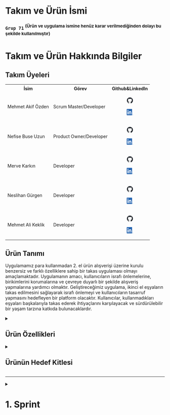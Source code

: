 <html>
  <body>

  # **Takım ve Ürün İsmi**

  ### **`Grup 71`** <sup>(Ürün ve uygulama ismine henüz karar verilmediğinden dolayı bu şekilde kullanılmıştır)</sup>

  # Takım ve Ürün Hakkında Bilgiler

  ## Takım Üyeleri
  <table>
    <tr>
      <th>İsim</th>
      <th>Görev</th>
      <th>Github&LinkedIn</th>
    </tr>
    <tr>
      <td>Mehmet Akif Özden</td>
      <td>Scrum Master/Developer</td>
      <td>
        <a href="https://github.com/akifozden" target="_blank"><p align="center"><img src="Bootcamp2024-ProjectManagement/main/github.png" width="20" height="20"/></a>
        <a href="https://www.linkedin.com/in/%C3%B6zdenmehmetakif/" target="_blank" ><p align="center"><img src="Bootcamp2024-ProjectManagement/main/In.png" width="20" height="20" /></a>
      </td>
    </tr>
    <tr>
      <td>Nefise Buse Uzun</td>
      <td>Product Owner/Developer</td>
       <td>
        <a href="https://github.com/NefiseBuse" target="_blank"><p align="center"><img src="Bootcamp2024-ProjectManagement/main/github.png" width="20" height="20"/></a>
        <a href="https://www.linkedin.com/in/nefise-buse-uzun-80917a288/" target="_blank" ><p align="center"><img src="Bootcamp2024-ProjectManagement/main/In.png" width="20" height="20" /></a>
       </td>
    </tr>
    <tr>
      <td>Merve Karkın</td>
      <td>Developer</td>
       <td>
        <a href="https://github.com/mexrve" target="_blank"><p align="center"><img src="Bootcamp2024-ProjectManagement/main/github.png" width="20" height="20"/></a>
        <a href="https://www.linkedin.com/in/merve-karkin/" target="_blank" ><p align="center"><img src="Bootcamp2024-ProjectManagement/main/In.png" width="20" height="20" /></a>
       </td>
    </tr>
    <tr>
      <td>Neslihan Gürgen</td>
      <td>Developer</td>
       <td>
        <a href="https://github.com/grgnes" target="_blank"><p align="center"><img src="Bootcamp2024-ProjectManagement/main/github.png" width="20" height="20"/></a>
        <a href="https://www.linkedin.com/in/neslihan-g%C3%BCrgen/" target="_blank" ><p align="center"><img src="Bootcamp2024-ProjectManagement/main/In.png" width="20" height="20" /></a>
       </td>
    </tr>
    <tr>
      <td>Mehmet Ali Keklik</td>
      <td>Developer</td>
       <td>
        <a href="https://github.com/Dumran" target="_blank"><p align="center"><img src="Bootcamp2024-ProjectManagement/main/github.png" width="20" height="20"/></a>
        <a href="https://www.linkedin.com/in/mehmet-ali-keklik/" target="_blank" ><p align="center"><img src="Bootcamp2024-ProjectManagement/main/In.png" width="20" height="20" /></a>
       </td>
    </tr>
  </tr>
  </table>





  ## Ürün Tanımı
  Uygulamamız para kullanmadan 2. el ürün alışverişi üzerine kurulu benzersiz ve farklı özelliklere sahip bir takas uygulaması olmayı amaçlamaktadır. Uygulamanın amacı, kullanıcıların israfı önlemelerine, birikimlerini korumalarına ve çevreye duyarlı bir şekilde alışveriş yapmalarına yardımcı olmaktır. Geliştireceğimiz uygulama, ikinci el eşyaların takas edilmesini sağlayarak israfı önlemeyi ve kullanıcıların tasarruf yapmasını hedefleyen bir platform olacaktır. Kullanıcılar, kullanmadıkları eşyaları başkalarıyla takas ederek ihtiyaçlarını karşılayacak ve sürdürülebilir bir yaşam tarzına katkıda bulunacaklardır.


  <details>
    <summary><h2>Ürün Özellikleri</h2></summary>

  <h2>Beceri/Yetenek Takası:</h2>
    <p>Kullanıcıların birbirleriyle hizmet veya becerilerini takas etmelerine olanak tanıyan bir özellik.</p>

  <h2>İhtiyaç Duyulan Ürün Eşleştirme:</h2>
    <p>Kullanıcıların ihtiyaç duydukları ürünleri belirtmelerine ve uygulamaya hangi ürünlerin ihtiyaç duyulduğunu bildirmelerine olanak tanıyan bir AI destekli sistem.</p>

  <h2>Ödül ve Sadakat Sistemi:</h2>
    <p>Sanal Para Birimi: Kullanıcıların uygulama içi para birimi kazanabilecekleri ve bu parayı diğer ürünler için indirim almak veya uygulama içi hizmetler satın almak için kullanabilecekleri bir sistem. Her takas işlemi, kullanıcıya puan kazandırır. Ayrıca rozetler ve kullanıyı seviyeleri sistemiyle kullanıcılar, belirli hedeflere ulaştıkça rozetler ve seviyeler kazanır.</p>

  <h2>Sosyal Medya Etkileşimi</h2>
    <p>Kullanıcılar, takas ettikleri ürünleri sosyal medya platformlarında paylaşabilir. Böyle hem uygulamayı kullanmayan çevrelerini uygulama kullanmaya teşvik edebilir hem de ürünlerinin takasa açık olduğunu kendi çevresiyle paylaşmış olur.</p>

  <h2>Bağış Sistemi:</h2>
    <p> Kullanıcıların kullanmadıkları ürünleri ihtiyaç sahiplerine bağışlamalarına olanak sağlar.</p>

  <h2>Arama, Kategori ve Filtreleme:</h2>
    <p>Kullanıcıların aradıkları ürünleri kategoriye, konuma, anahtar kelimeye ve diğer kriterlere göre filtrelemelerini sağlar.</p>

  <h2>Kullanıcı Profili ve Doğrulama:</h2>
    <p>Kullanıcıların ilgi alanlarını ve takas tercihlerini paylaşabilecekleri profiller oluşturmaları sağlanır. Ayrıca telefon numarası, e-posta ve sosyal medya hesapları ile kullanıcı doğrulaması sağlanarak güvenliğe katkı sağlanmış olur.</p>

  <h2>Takas Teklifleri ve İletişim:</h2>
    <p>Kullanıcıların potansiyel alıcılar ve satıcılar ile uygulama üzerinden iletişim kurmaları sağlanır. Kullanıcıların ilgilendikleri ürünler için kendi ürünlerini teklif edebilmesi sağlanır ve anlık mesajlaşma ile takas şartlarının konuşulması ve anlaşılması hedeflenir.</p>

  <h2>Favoriler ve Kaydedilenler:</h2>
    <p>Kullanıcıların beğendikleri ve değerlendirmek istedikleri ürünleri daha sonra takas yaparak değerlendirmek için kaydedebildikleri bir liste imkanı sağlar.</p>

  <h2>Güvenlik ve Değerlendirme Sistemi:</h2>
    <p>Takas gerçekleştikten sonra kullanıcıların birbirlerini değerlendirmesi sağlanır. Bu şekilde kullanıcı profilleri ve takas işlemi puanlanmış olur. Sonraki takaslarda diğer kullanıcıların dikkate alabileceği bir ön kriter sağlanmış olur.</p>

  <h2>Ürün Ekleme:</h2>
    <p>Kullanıcıların fotoğraf ve açıklama ekleyerek takas etmek istedikleri ürünleri kolayca listelemeleri sağlanır.</p>

  <h2>Akıllı Öneriler ve Yapay Zeka:</h2>
    <p>Kullanıcıların geçmiş arama ve takas davranışlarına göre kişiselleştirilmiş ürün önerileri sağlanır.</p>

  </details>

  <details>
    <summary><h2>Ürünün Hedef Kitlesi</h2></summary>

  * <h2>Ana Hedef Kitle:<h2>
1. Çevreye Duyarlı Kişiler: Sürdürülebilir bir yaşam tarzı benimseyen ve atık oluşumunu azaltmak isteyen kişiler. Bu kitle, uygulama aracılığıyla daha az ürün satın alarak ve daha fazla ürün takas ederek çevresel ayak izlerini küçültmeyi amaçlar.
2. Maddi Tasarruf Etmek İsteyenler: Bütçelerini kontrol altında tutmak ve para tasarrufu yapmak isteyen kişiler. Bu kitle, uygulamada kullanmadıkları ürünleri satarak veya takas ederek gelir elde etmeyi ve yeni ürünler edinmeyi amaçlar.
3. Benzersiz Ürün Arayanlar: Seri üretim ürünlerden sıkılan ve özgün ve vintage ürünler arayan kişiler. Bu kitle, uygulamada nadir ve özel ürünler keşfederek tarzlarını yansıtmayı amaçlar.
4. Yeni İnsanlarla Tanışmak İsteyenler: Sosyalleşmek ve yeni insanlarla tanışmak isteyen kişiler. Bu kitle, uygulamada ortak ilgi alanlarına sahip kişilerle bağlantı kurarak yeni bağlantılar kurmayı amaçlar.
  * <h2>Alt Hedef Kitleler:<h2>
1. Öğrenciler: Bütçeleri kısıtlı olan ve yeni ürünlere ihtiyaç duyan öğrenciler.
2. Ev Hanımları: Kullanmadıkları ev eşyalarını ve kıyafetlerini satmak veya takas etmek
isteyen ev hanımları.
3. Koleksiyoncular: Nadir ve özel ürünler arayan koleksiyoncular.
4. El Sanatları ve El Yapımı Ürün Üreticileri: Ürünlerini satmak veya takas etmek isteyen el
sanatları ve el yapımı ürün üreticileri.
5. Yerel İşletmeler: Kullanılmayan stoklarını satmak veya takas etmek isteyen yerel
işletmeler.

* <h4>Hedef Kitlenin Demografik Özellikleri:<h4>

  * Yaş: 18-55 yaş arası
  * Cinsiyet: Erkek ve kadın
  * Gelir: Düşük, orta ve yüksek gelirli
  * Eğitim: Lise, üniversite ve üzeri
  * Meslek: Öğrenci, ev hanımı, serbest meslek sahibi, memur, işçi vb.
  * Yaşam Tarzı: Çevreye duyarlı, tasarruflu, özgün, sosyal

* <h4>Hedef Kitlenin Psikolojik Özellikleri:<h4>
  
  * Çevre Bilinci: Çevreyi korumaya ve sürdürülebilir bir yaşam tarzı benimsemeye önem veren kişiler.
  * Tasarruflu Düşünce: Paralarını bilinçli bir şekilde harcamak ve israftan kaçınmak isteyen kişiler.
  * Sosyalleşme İhtiyacı: Yeni insanlarla tanışmak ve sosyalleşmek isteyen kişiler.
    
  </details>

  --- 


  <details>
    <summary><h1>1. Sprint</h1></summary>


  <details>
    <summary><h3>Sprint 1 - Uygulama Tasarım Görüntüleri</h3></summary>
  <table style="width: 100%;">
    <tr>
      <td colspan="4" style="text-align: center;"><h2>Figma Tasarımları</h2></td>
    </tr>
    
    <tr>
      <td style="width: 25%;"><img src="Bootcamp2024-ProjectManagement/1stSprint/figmaScreenConcept.png" style="max-width: 100%; height: auto;"></td>
    </tr>
    
    <tr>
      <td colspan="4" style="text-align: center;"><h2>Sign ve Login Ekranları</h2></td>
    </tr>
    <tr>
      <td style="width: 25%;"><img src="Bootcamp2024-ProjectManagement/1stSprint/signLoginScreens.png" style="max-width: 100%; height: auto;"></td>
    </tr>
  </table>
  </details>   


  <details>
    <summary><h3>Sprint 1 - Sprint Tahtası Güncelleme Ekran Görüntüleri</h3></summary>
    <img src="Bootcamp2024-ProjectManagement/1stSprint/miro1.png" style="max-width: 100%; height: auto;">
    <img src="Bootcamp2024-ProjectManagement/1stSprint/miro2.png" style="max-width: 100%; height: auto;">
    <img src="Bootcamp2024-ProjectManagement/1stSprint/miro3.png" style="max-width: 100%; height: auto;">
    <img src="Bootcamp2024-ProjectManagement/1stSprint/miro4.png" style="max-width: 100%; height: auto;">
  </details>



  - **Sprint Notları**:

      * Proje yönetimini kolaylaştırmak `Miro` aracı oy birliğiyle seçildi.

      * Ön tasarım çalışmaları ve örnek sayfalar için Frontend-UI/UX ekibi `Figma` aracı seçildi.
    
      * Kullanıcıların sisteme mail ve gmail kullanarak giriş yapmasına karar verildi.

   

  - **Sprint içinde tamamlanması beklenen toplam puan**: 80 puan
  - **Puan Tamamlama Mantığı**: (75 puan tamamlandı)` İlk sprint 80 puan hedefine sahiptir.
  - **Daily Scrum**:
<img src="Bootcamp2024-ProjectManagement/1stSprint/dailyScrum1.png" style="max-width: 100%; height: auto;">
<img src="Bootcamp2024-ProjectManagement/1stSprint/dailyScrum2.png" style="max-width: 100%; height: auto;">
<img src="Bootcamp2024-ProjectManagement/1stSprint/dailyScrum3.png" style="max-width: 100%; height: auto;">
<img src="Bootcamp2024-ProjectManagement/1stSprint/dailyScrum4.png" style="max-width: 100%; height: auto;">
<img src="Bootcamp2024-ProjectManagement/1stSprint/dailyScrum5.png" style="max-width: 100%; height: auto;">

 - **Product Backlog URL:**  [Grup 71 Backlog](https://miro.com/welcomeonboard/NEJTWnRMSnVEdGN5c1h2eVRIZ2dXdWZZMTBYNmhqY0lZUWIydjlTeWJJSWlMNGNSOHlqVUtjY1gxalNmZFU3QXwzNDU4NzY0NTk0MDY4MjQ5MTA2fDI=?share_link_id=797245637649)

   - **Sprint Review:**
    - Frontend ve Backend bölümü olarak ekibimiz iki ana bölüme ayrıldı. Mehmet Ali ve Neslihan Backend bölümünü, Buse, Akif ve Merve ise frontend bölümünü tercih etti.

    - Uygulama ismi ve sloganı konusunda hala uygun bir fikir bulamadık. Uygulamayı güzel özetleyen ve akılda kalıcı bir isim için bu sprint hemen tamamlamak istemedik.

    - Renk paleti konusunda başlarda net değildik. Tüm ekip ilk belirlediğimiz renkler ile devam edip bu konuyu uygulama şekillendikçe değiştirmeye ve daha kullanıcı dostu renkler konusunuda arayışta olmaya devam etme konusunda anlaştı.

    - Tatil süreci ve ekip üylerini etkileyen sınavlar vb. gibi diğer etkenlerden dolayı 1. sprint sürecinin önemli bir kısmı çalışma ve toplantı yapmamıza rağmen ekip arasındaki uyum kısa sürede sağladı ve çalışmaya güzel bir tempoda başladık.

    - Sonuç olarak bu sprint sürecinin genel ilerleyiş hızı ve etkisinden ekip üyelerimizin tamamı memnun.

  - **Sprint Review Katılımcıları:** `Mehmet Akif Özden`, `Neslihan Gürgen`, `Nefise Buse Uzun`, `Mehmet Ali Keklik`, `Merve Karkın`
  
  
  - **Sprint Retrospective:**

    - Daily Scrum toplantılarının Whatsapp üzerinden devam etmesine karar verilmiştir.

    - Uygulamanın geliştirme sürecine 2. Sprint ile beraber başlanmasına karar verilmiştir.

    - Uygulama isminin, sloganının ve logosunun 2. Sprint döneminde geliştirilmesine karar verilmiştir.

    - Uygulamaya eklenebilecek yeni ve ek özelliklerin geliştirme sürecinde dikkate alınmasına karar verilmiştir.

    - Uygulama dilinin ilk aşamada sadece Türkçe olmasına karar verilmiştir.
   
    - Facebook ile giriş seçeneğinin ve butonunun kaldırılmasına karar verilmiştir.
   
    - Backend ekibinin Firebase ile geliştirmeye başlamasına karar verilmiştir.
   
    - Uygulamanın mesajlaşma özelliğinin 2. sprint döneminde geliştirilmeye başlanmasına karar verilmiştir.
   
    - Ayarlar sayfasının geliştirilmesini ve düzenlenmesi için son sprint dönemine karar verilmiştir.
  

  <details>
    <summary><h3>Additional Files</h3></summary>
    <ul>
      <li><strong>Uygulama ve Projenin Taslak Whitepaper Çalışması:</strong> <a href="./Bootcamp2024-ProjectManagement/1stSprint/takasUygulamasiWhitepaperTaslakCalismasi.pdf">See file</a></li>

  ---
